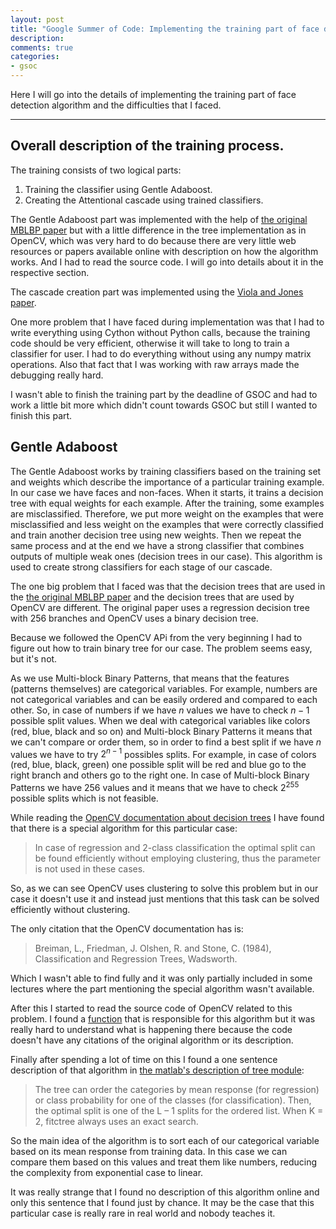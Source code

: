 ```yaml
---
layout: post
title: "Google Summer of Code: Implementing the training part of face detection"
description:
comments: true
categories:
- gsoc
---
```



Here I will go into the details of implementing the training part of face detection algorithm
and the difficulties that I faced.

___

## Overall description of the training process.

The training consists of two logical parts:

1. Training the classifier using Gentle Adaboost.
2. Creating the Attentional cascade using trained classifiers.

The Gentle Adaboost part was implemented with the help of [the original MBLBP paper][mblbp]
but with a little difference in the tree implementation as in OpenCV, which was very hard to
do because there are very little web resources or papers available online with description on how the
algorithm works. And I had to read the source code. I will go into details about it in the respective section.

The cascade creation part was implemented using the [Viola and Jones paper][viola_jones].

One more problem that I have faced during implementation was that I had to write everything using
Cython without Python calls, because the training code should be very efficient, otherwise it will
take to long to train a classifier for user. I had to do everything without using any
numpy matrix operations. Also that fact that I was working with raw arrays made the debugging really hard.

I wasn't able to finish the training part by the deadline of GSOC and had to work a little bit more
which didn't count towards GSOC but still I wanted to finish this part.

## Gentle Adaboost

The Gentle Adaboost works by training classifiers based on the training set and weights which
describe the importance of a particular training example. In our case we have faces and non-faces.
When it starts, it trains a decision tree with equal weights for each example. After the training, some
examples are misclassified. Therefore, we put more weight on the examples that were misclassified and less
weight on the examples that were correctly classified and train another decision tree using new weights.
Then we repeat the same process and at the end we have a strong classifier that combines outputs of multiple
weak ones (decision trees in our case). This algorithm is used to create strong classifiers for each stage of
our cascade.

The one big problem that I faced was that the decision trees that are used in the [the original MBLBP paper][mblbp]
and the decision trees that are used by OpenCV are different. The original paper uses a regression decision tree with
256 branches and OpenCV uses a binary decision tree.

Because we followed the OpenCV APi from the very beginning I had to figure out how to train binary tree for our case.
The problem seems easy, but it's not.

As we use Multi-block Binary Patterns, that means that the features (patterns themselves) are categorical
variables. For example, numbers are not categorical variables and can be easily ordered and compared to each other.
So, in case of numbers if we have $n$ values we have to check $n-1$ possible split values. When we deal with categorical
variables like colors (red, blue, black and so on) and Multi-block Binary Patterns it means that we can't compare or 
order them, so in order to find a best split if we have $n$ values we have to try $2^{n-1}$ possibles splits. For example,
in case of colors (red, blue, black, green) one possible split will be red and blue go to the right branch and
others go to the right one. In case of Multi-block Binary Patterns we have $256$ values and it means that we have to
check $2^{255}$ possible splits which is not feasible.

While reading the [OpenCV documentation about decision trees][opencv_trees] I have found that there is a special algorithm
for this particular case:

> In case of regression and 2-class classification the optimal split can be found efficiently without employing clustering,
> thus the parameter is not used in these cases.

So, as we can see OpenCV uses clustering to solve this problem but in our case it doesn't use it and instead
just mentions that this task can be solved efficiently without clustering.

The only citation that the OpenCV documentation has is:

> Breiman, L., Friedman, J. Olshen, R. and Stone, C. (1984), Classification and Regression Trees, Wadsworth.

Which I wasn't able to find fully and it was only partially included in some lectures where the part
mentioning the special algorithm wasn't available.

After this I started to read the source code of OpenCV related to this problem. I found a [function][opencv_function]
that is responsible for this algorithm but it was really hard to understand what is happening there because
the code doesn't have any citations of the original algorithm or its description.

Finally after spending a lot of time on this I found a one sentence description of that algorithm in
[the matlab's description of tree module][matlab_trees]:

> The tree can order the categories by mean response (for regression) or class probability for one of the classes (for classification).
> Then, the optimal split is one of the L – 1 splits for the ordered list. When K = 2, fitctree always uses an exact search.

So the main idea of the algorithm is to sort each of our categorical variable based on its mean response
from training data. In this case we can compare them based on this values and treat them like numbers, reducing
the complexity from exponential case to linear.

It was really strange that I found no description of this algorithm online and only this sentence that I
found just by chance. It may be the case that this particular case is really rare in real world and nobody
teaches it.



[mblbp]: http://sdpy.googlecode.com/svn/tags/temp/unsorted3/to_delete/tmp/unsorted/to_remove/research/my_papers/phdthesis/review/survey/MB-LBP/fulltext.pdf
[viola_jones]: http://www.vision.caltech.edu/html-files/EE148-2005-Spring/pprs/viola04ijcv.pdf
[opencv_trees]: http://docs.opencv.org/modules/ml/doc/decision_trees.html
[opencv_function]: https://github.com/Itseez/opencv/blob/master/apps/traincascade/old_ml_boost.cpp#L552
[matlab_trees]: http://de.mathworks.com/help/stats/splitting-categorical-predictors-for-multiclass-classification.html